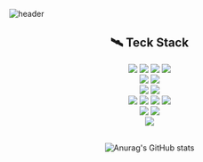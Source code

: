 ![header](https://capsule-render.vercel.app/api?type=waving&color=0:a82da8,80:000000&height=200&section=header&text=Hello%20jjunny%20World🌙&desc=Welcon%20to%20Front%20end%20world&descAlign=65&descAlignY=55&fontSize=50&animation=twinkling&fontAlignY=35&fontColor=ffffff&stroke=FFFFFF&stokeWidth=1)
<div align=center><h2>🛰 Teck Stack</h2></div>
<div align=center>
   <img src="https://img.shields.io/badge/html5-E34F26?style=for-the-badge&logo=html5&logoColor=white"> 
   <img src="https://img.shields.io/badge/css-1572B6?style=for-the-badge&logo=css3&logoColor=white"> 
  <img src="https://img.shields.io/badge/javascript-F7DF1E?style=for-the-badge&logo=javascript&logoColor=black"> 
  <img src="https://img.shields.io/badge/jquery-0769AD?style=for-the-badge&logo=jquery&logoColor=white">
  <br/>
  <img src="https://img.shields.io/badge/sass-CC6699?style=for-the-badge&logo=Sass&logoColor=white">
  <img src="https://img.shields.io/badge/styled components-DB7093?style=for-the-badge&logo=styled-components&logoColor=white">
  <br/>
  <img src="https://img.shields.io/badge/Bootstrap-7952B3?style=for-the-badge&logo=Bootstrap&logoColor=white">
  <img src="https://img.shields.io/badge/Ant Design-0170FE?style=for-the-badge&logo=Ant Design&logoColor=white">
  <br/>
  <img src="https://img.shields.io/badge/react-61DAFB?style=for-the-badge&logo=react&logoColor=black">
  <img src="https://img.shields.io/badge/flutter-02569B?style=for-the-badge&logo=flutter&logoColor=white">
  <img src="https://img.shields.io/badge/node.js-339933?style=for-the-badge&logo=Node.js&logoColor=white">
  <img src="https://img.shields.io/badge/npm-CB3837?style=for-the-badge&logo=npm&logoColor=white">
  <br/>
   <img src="https://img.shields.io/badge/github-181717?style=for-the-badge&logo=github&logoColor=white">
   <img src="https://img.shields.io/badge/Netlify-00C7B7?style=for-the-badge&logo=Netlify&logoColor=white">
   <br/>
   <img src="https://img.shields.io/badge/Visual Studio Code-007ACC?style=for-the-badge&logo=github&logoColor=white">
<br/>
   <br/>
 
![Anurag's GitHub stats](https://github-readme-stats.vercel.app/api?username=G-jjunny&show_icons=true&theme=cobalt)

</div>


